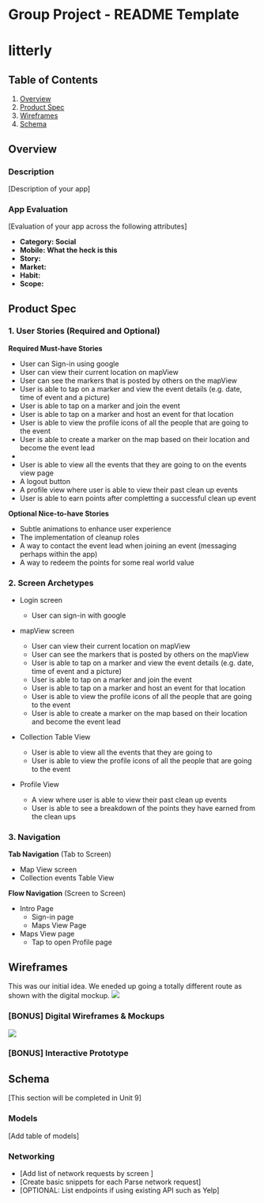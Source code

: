 Group Project - README Template
===

# litterly

## Table of Contents
1. [Overview](#Overview)
1. [Product Spec](#Product-Spec)
1. [Wireframes](#Wireframes)
2. [Schema](#Schema)

## Overview
### Description
[Description of your app]

### App Evaluation
[Evaluation of your app across the following attributes]
- **Category: Social**
- **Mobile: What the heck is this**
- **Story:**
- **Market:**
- **Habit:**
- **Scope:**

## Product Spec

### 1. User Stories (Required and Optional)

**Required Must-have Stories**

* User can Sign-in using google
* User can view their current location on mapView
* User can see the markers that is posted by others on the mapView
* User is able to tap on a marker and view the event details (e.g. date, time of event and a picture)
* User is able to tap on a marker and join the event
* User is able to tap on a marker and host an event for that location
* User is able to view the profile icons of all the people that are going to the event
* User is able to create a marker on the map based on their location and become the event lead
* 
* User is able to view all the events that they are going to on the events view page
* A logout button
* A profile view where user is able to view their past clean up events
* User is able to earn points after completting a successful clean up event

**Optional Nice-to-have Stories**

* Subtle animations to enhance user experience
* The implementation of cleanup roles
* A way to contact the event lead when joining an event (messaging perhaps within the app)
* A way to redeem the points for some real world value

### 2. Screen Archetypes

* Login screen
   * User can sign-in with google
* mapView screen
   * User can view their current location on mapView
   * User can see the markers that is posted by others on the mapView
   * User is able to tap on a marker and view the event details (e.g. date, time of event and a picture)
   * User is able to tap on a marker and join the event
   * User is able to tap on a marker and host an event for that location
   * User is able to view the profile icons of all the people that are going to the event
   * User is able to create a marker on the map based on their location and become the event lead

* Collection Table View
    * User is able to view all the events that they are going to
    * User is able to view the profile icons of all the people that are going to the event
    
* Profile View
    * A view where user is able to view their past clean up events
    * User is able to see a breakdown of the points they have earned from the clean ups


### 3. Navigation

**Tab Navigation** (Tab to Screen)

* Map View screen
* Collection events Table View 

**Flow Navigation** (Screen to Screen)

* Intro Page
   * Sign-in page
   * Maps View Page
* Maps View page
   * Tap to open Profile page

## Wireframes
This was our initial idea. We eneded up going a totally different route as shown with the digital mockup.
<img src="https://i.imgur.com/XSRA5tX.jpg">

### [BONUS] Digital Wireframes & Mockups
<img src="https://i.imgur.com/jwIO0w6.jpg">

### [BONUS] Interactive Prototype

## Schema 
[This section will be completed in Unit 9]
### Models
[Add table of models]
### Networking
- [Add list of network requests by screen ]
- [Create basic snippets for each Parse network request]
- [OPTIONAL: List endpoints if using existing API such as Yelp]
